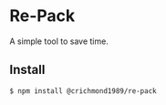 # Re-Pack

A simple tool to save time.

## Install

```console
$ npm install @crichmond1989/re-pack
```